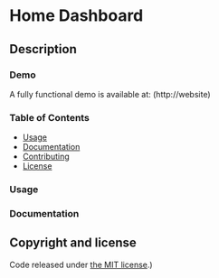# Home Dashboard

## Description

### Demo

A fully functional demo is available at: (http://website)

### Table of Contents

- [Usage](#usage)
- [Documentation](#documentation)
- [Contributing](#contributing)
- [License](#copyright-and-license)

### Usage

### Documentation

## Copyright and license

Code released under [the MIT license](https://github.com/simbaja/homedash/blob/master/LICENSE).)
